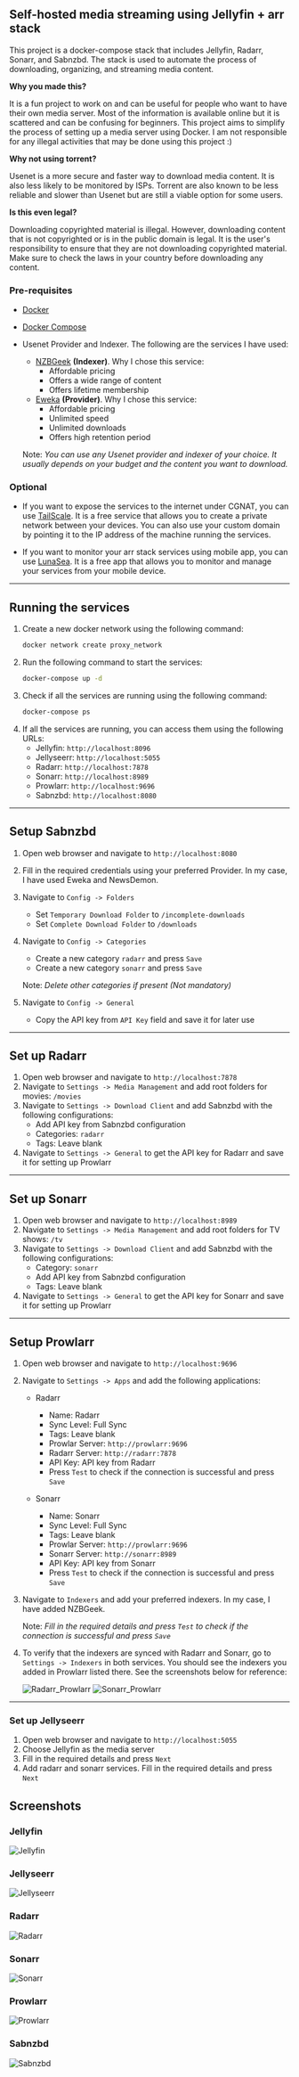 ## Self-hosted media streaming using Jellyfin + arr stack

This project is a docker-compose stack that includes Jellyfin, Radarr, Sonarr, and Sabnzbd. The stack is used to automate the process of downloading, organizing, and streaming media content.

<b>Why you made this?</b> 

It is a fun project to work on and can be useful for people who want to have their own media server. Most of the information is available online but it is scattered and can be confusing for beginners. This project aims to simplify the process of setting up a media server using Docker. I am not responsible for any illegal activities that may be done using this project :)

<b>Why not using torrent?</b>

Usenet is a more secure and faster way to download media content. It is also less likely to be monitored by ISPs. Torrent are also known to be less reliable and slower than Usenet but are still a viable option for some users. 

<b>Is this even legal?</b>

Downloading copyrighted material is illegal. However, downloading content that is not copyrighted or is in the public domain is legal. It is the user's responsibility to ensure that they are not downloading copyrighted material. Make sure to check the laws in your country before downloading any content.


### Pre-requisites
- [Docker](https://docs.docker.com/get-docker/)
- [Docker Compose](https://docs.docker.com/compose/install/)
- Usenet Provider and Indexer. The following are the services I have used:
    * [NZBGeek](https://nzbgeek.info/register) <b>(Indexer)</b>. Why I chose this service:
        * Affordable pricing
        * Offers a wide range of content
        * Offers lifetime membership
    * [Eweka](https://www.eweka.nl/en) <b>(Provider)</b>. Why I chose this service:
        * Affordable pricing
        * Unlimited speed
        * Unlimited downloads
        * Offers high retention period

    Note: _You can use any Usenet provider and indexer of your choice. It usually depends on your budget and the content you want to download._

### Optional

- If you want to expose the services to the internet under CGNAT, you can use [TailScale](https://tailscale.com/). It is a free service that allows you to create a private network between your devices. You can also use your custom domain by pointing it to the IP address of the machine running the services.

- If you want to monitor your arr stack services using mobile app, you can use [LunaSea](https://lunasea.app/). It is a free app that allows you to monitor and manage your services from your mobile device.

___

## Running the services

1. Create a new docker network using the following command:
    ```bash
    docker network create proxy_network
    ```
2. Run the following command to start the services:
    ```bash
    docker-compose up -d
    ```
3. Check if all the services are running using the following command:
    ```bash
    docker-compose ps
    ```
4. If all the services are running, you can access them using the following URLs:
    * Jellyfin: `http://localhost:8096`
    * Jellyseerr: `http://localhost:5055`
    * Radarr: `http://localhost:7878`
    * Sonarr: `http://localhost:8989`
    * Prowlarr: `http://localhost:9696`
    * Sabnzbd: `http://localhost:8080`

---

## Setup Sabnzbd

1. Open web browser and navigate to `http://localhost:8080`
2. Fill in the required credentials using your preferred Provider. In my case, I have used Eweka and NewsDemon.
3. Navigate to `Config -> Folders`
    * Set `Temporary Download Folder` to `/incomplete-downloads`
    * Set `Complete Download Folder` to `/downloads`
4. Navigate to `Config -> Categories`
    * Create a new category `radarr` and press `Save`
    * Create a new category `sonarr` and press `Save`

    Note: _Delete other categories if present (Not mandatory)_
5. Navigate to `Config -> General`
    * Copy the API key from `API Key` field and save it for later use

---

## Set up Radarr

1. Open web browser and navigate to `http://localhost:7878`
2. Navigate to `Settings -> Media Management` and add root folders for movies: `/movies`
3. Navigate to `Settings -> Download Client` and add Sabnzbd with the following configurations:
    * Add API key from Sabnzbd configuration
    * Categories: `radarr`
    * Tags: Leave blank
4. Navigate to `Settings -> General` to get the API key for Radarr and save it for setting up Prowlarr

___

## Set up Sonarr

1. Open web browser and navigate to `http://localhost:8989`
2. Navigate to `Settings -> Media Management` and add root folders for TV shows: `/tv`
3. Navigate to `Settings -> Download Client` and add Sabnzbd with the following configurations:
    * Category: `sonarr`
    * Add API key from Sabnzbd configuration
    * Tags: Leave blank
4. Navigate to `Settings -> General` to get the API key for Sonarr and save it for setting up Prowlarr


---

## Setup Prowlarr

1. Open web browser and navigate to `http://localhost:9696`
2. Navigate to `Settings -> Apps` and add the following applications:
    * Radarr
        * Name: Radarr
        * Sync Level: Full Sync
        * Tags: Leave blank
        * Prowlar Server: `http://prowlarr:9696`
        * Radarr Server: `http://radarr:7878`
        * API Key: API key from Radarr
        * Press `Test` to check if the connection is successful and press `Save`
        
    * Sonarr
        * Name: Sonarr
        * Sync Level: Full Sync
        * Tags: Leave blank
        * Prowlar Server: `http://prowlarr:9696`
        * Sonarr Server: `http://sonarr:8989`
        * API Key: API key from Sonarr
        * Press `Test` to check if the connection is successful and press `Save`
3. Navigate to `Indexers` and add your preferred indexers.  In my case, I have added NZBGeek.

    Note: _Fill in the required details and press `Test` to check if the connection is successful and press `Save`_

4. To verify that the indexers are synced with Radarr and Sonarr, go to `Settings -> Indexers` in both services. You should see the indexers you added in Prowlarr listed there. See the screenshots below for reference:

    ![Radarr_Prowlarr](/screenshots/prowlarr/radarr_prowlarr.png)
    ![Sonarr_Prowlarr](/screenshots/prowlarr/sonarr_prowlarr.png)

---


### Set up Jellyseerr

1. Open web browser and navigate to `http://localhost:5055`
2. Choose Jellyfin as the media server
3. Fill in the required details and press `Next`
4. Add radarr and sonarr services. Fill in the required details and press `Next`

## Screenshots

### Jellyfin
![Jellyfin](/screenshots/jellyfin.png)

### Jellyseerr
![Jellyseerr](/screenshots/jellyseerr.png)

### Radarr
![Radarr](/screenshots/radarr.png)

### Sonarr
![Sonarr](/screenshots/sonarr.png)

### Prowlarr
![Prowlarr](/screenshots/prowlarr.png)

### Sabnzbd
![Sabnzbd](/screenshots/sabnzbd.png)
